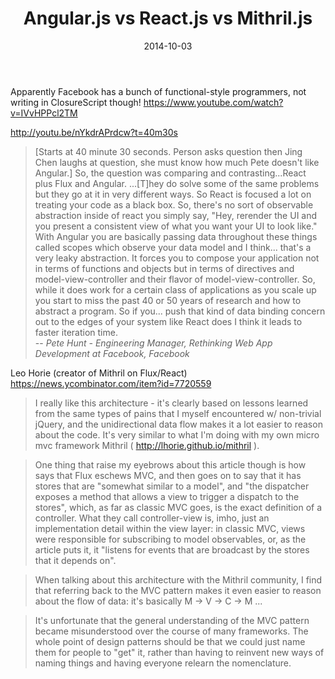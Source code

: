 ﻿---
date: 2014-10-03
title: Angular.js vs React.js vs Mithril.js
---

Apparently Facebook has a bunch of functional-style programmers, not writing in ClosureScript though! https://www.youtube.com/watch?v=IVvHPPcl2TM

http://youtu.be/nYkdrAPrdcw?t=40m30s
> [Starts at 40 minute 30 seconds. Person asks question then Jing Chen
> laughs at question, she must know how much Pete doesn't like Angular.]
> So, the question was comparing and contrasting...React plus Flux and
> Angular. ...[T]hey do solve some of the same
> problems but they go at it in very different ways. So React is focused a
> lot on treating your code as a black box. So, there's no sort of
> observable abstraction inside of react you simply say, "Hey, rerender
> the UI and you present a consistent view of what you want your UI to
> look like." With Angular you are basically passing data throughout these
> things called scopes which observe your data model and I think...
> that's a very leaky abstraction. It forces you to compose your
> application not in terms of functions and objects but in terms of
> directives and model-view-controller and their flavor of
> model-view-controller. So, while it does work for a certain class of
> applications as you scale up you start to miss the past 40 or 50 years
> of research and how to abstract a program. So if you...
> push that kind of data binding concern out to the edges of your
> system like React does I think it leads to faster iteration time.\
> -- *Pete
> Hunt - Engineering Manager, Rethinking Web App Development at Facebook,
> Facebook*

Leo Horie (creator of Mithril on Flux/React)
https://news.ycombinator.com/item?id=7720559

> I really like this architecture - it's clearly based on lessons learned
> from the same types of pains that I myself encountered w/ non-trivial
> jQuery, and the unidirectional data flow makes it a lot easier to reason
> about the code. It's very similar to what I'm doing with my own micro
> mvc framework Mithril ( http://lhorie.github.io/mithril ).

> One thing that raise my eyebrows about this article though is how says
> that Flux eschews MVC, and then goes on to say that it has stores that
> are "somewhat similar to a model", and "the dispatcher exposes a method
> that allows a view to trigger a dispatch to the stores", which, as far
> as classic MVC goes, is the exact definition of a controller. What they
> call controller-view is, imho, just an implementation detail within the
> view layer: in classic MVC, views were responsible for subscribing to
> model observables, or, as the article puts it, it "listens for events
> that are broadcast by the stores that it depends on".

> When talking about this architecture with the Mithril community, I find
> that referring back to the MVC pattern makes it even easier to reason
> about the flow of data: it's basically M -\> V -\> C -\> M ...

> It's unfortunate that the general understanding of the MVC pattern
> became misunderstood over the course of many frameworks. The whole point
> of design patterns should be that we could just name them for people to
> "get" it, rather than having to reinvent new ways of naming things and
> having everyone relearn the nomenclature.
